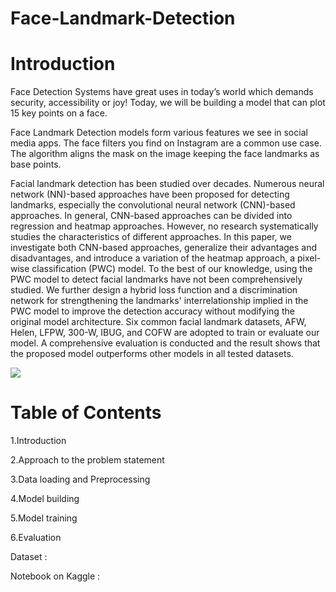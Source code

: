 # Face-Landmark-Detection

# **Introduction**

Face Detection Systems have great uses in today’s world which demands security, accessibility or joy! Today, we will be building a model that can plot 15 key points on a face.

Face Landmark Detection models form various features we see in social media apps. The face filters you find on Instagram are a common use case. The algorithm aligns the mask on the image keeping the face landmarks as base points.

Facial landmark detection has been studied over decades. Numerous neural network (NN)-based approaches have been proposed for detecting landmarks, especially the convolutional neural network (CNN)-based approaches. In general, CNN-based approaches can be divided into regression and heatmap approaches. However, no research systematically studies the characteristics of different approaches. In this paper, we investigate both CNN-based approaches, generalize their advantages and disadvantages, and introduce a variation of the heatmap approach, a pixel-wise classification (PWC) model. To the best of our knowledge, using the PWC model to detect facial landmarks have not been comprehensively studied. We further design a hybrid loss function and a discrimination network for strengthening the landmarks' interrelationship implied in the PWC model to improve the detection accuracy without modifying the original model architecture. Six common facial landmark datasets, AFW, Helen, LFPW, 300-W, IBUG, and COFW are adopted to train or evaluate our model. A comprehensive evaluation is conducted and the result shows that the proposed model outperforms other models in all tested datasets.

![](https://miro.medium.com/max/2000/1*qNNr1hrFoaeAWru7VI0SbQ.png)

# **Table of Contents**
1.Introduction

2.Approach to the problem statement

3.Data loading and Preprocessing

4.Model building

5.Model training

6.Evaluation

Dataset : 

Notebook on Kaggle : 
